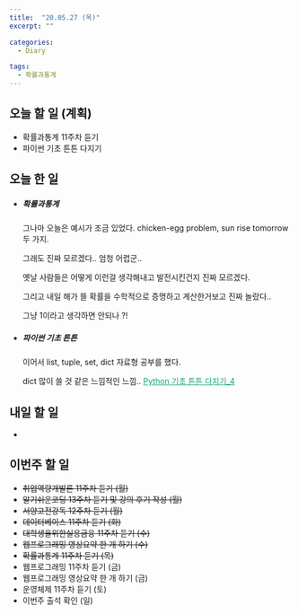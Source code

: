 ```yaml
---
title:  "20.05.27 (목)"
excerpt: ""

categories:
  - Diary

tags:
  - 확률과통계
---
```


## 오늘 할 일 (계획)

- 확률과통계 11주차 듣기
- 파이썬 기초 튼튼 다지기


## 오늘 한 일

- ##### 확률과통계

  그나마 오늘은 예시가 조금 있었다. chicken-egg problem, sun rise tomorrow 두 가지.

  그래도 진짜 모르겠다.. 엄청 어렵군..

  옛날 사람들은 어떻게 이런걸 생각해내고 발전시킨건지 진짜 모르겠다.

  그리고 내일 해가 뜰 확률을 수학적으로 증명하고 계산한거보고 진짜 놀랐다..

  그냥 1이라고 생각하면 안되나 ?!

- ##### 파이썬 기초 튼튼

  이어서 list, tuple, set, dict 자료형 공부를 했다.

  dict 많이 쓸 것 같은 느낌적인 느낌..  <a href="https://nam-ki-bok.github.io/python/Python_Start4/" style="color:#0FA678">Python 기초 튼튼 다지기_4</a>

  

## 내일 할 일

- 

## 이번주 할 일

- ~~취업역량개발론 11주차 듣기 (월)~~
- ~~알기쉬운코딩 13주차 듣기 및 강의 후기 작성 (월)~~
- ~~서양고전강독 12주차 듣기 (월)~~
- ~~데이터베이스 11주차 듣기 (화)~~
- ~~대학생을위한실용금융 11주차 듣기 (수)~~
- ~~웹프로그래밍 영상요약 한 개 하기 (수)~~
- ~~확률과통계 11주차 듣기 (목)~~
- 웹프로그래밍 11주차 듣기 (금)
- 웹프로그래밍 영상요약 한 개 하기 (금)
- 운영체제 11주차 듣기 (토)
- 이번주 출석 확인 (일)
